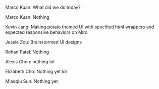Marco Kuan: What did we do today?

Marco Kuan: Nothing

Kevin Jang: Making potato themed UI with specified html wrappers and expected responsive behaviors on Miro

Jessie Zou: Brainstormed UI designs

Rohan Patel: Nothing

Alexis Chen: nothing lol

Elizabeth Cho: Nothing yet lol

Miaoqiu Sun: Nothing yet
